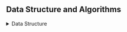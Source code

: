## Data Structure and Algorithms
<details>
<summary>Data Structure</summary>

*   Data Structure in C/CPP

    - [Array](array/)
    - [Linked List](linkedlist/)
<details>
<summary>Algorithms</summary>
</details>